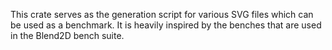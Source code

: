 This crate serves as the generation script for various SVG files which can be used
as a benchmark. It is heavily inspired by the benches that are used in the Blend2D 
bench suite.